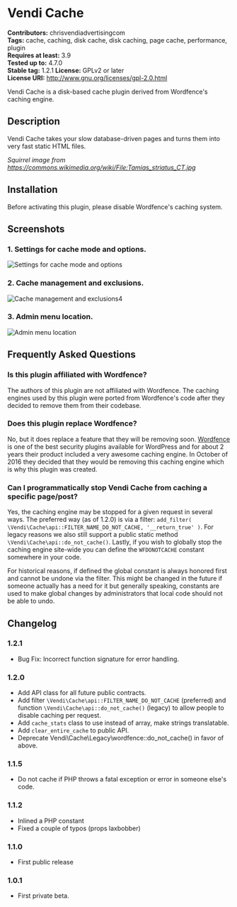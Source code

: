 # Vendi Cache 
**Contributors:** chrisvendiadvertisingcom  
**Tags:** cache, caching, disk cache, disk caching, page cache, performance, plugin  
**Requires at least:** 3.9  
**Tested up to:** 4.7.0  
**Stable tag:** 1.2.1
**License:** GPLv2 or later  
**License URI:** http://www.gnu.org/licenses/gpl-2.0.html  

Vendi Cache is a disk-based cache plugin derived from Wordfence's caching engine.


## Description 

Vendi Cache takes your slow database-driven pages and turns them into very fast static HTML files.

*Squirrel image from https://commons.wikimedia.org/wiki/File:Tamias_striatus_CT.jpg*


## Installation 

Before activating this plugin, please disable Wordfence's caching system.


## Screenshots 

### 1. Settings for cache mode and options.
![Settings for cache mode and options](https://ps.w.org/vendi-cache/assets/screenshot-1.png?rev=1529164)

### 2. Cache management and exclusions.
![Cache management and exclusions](https://ps.w.org/vendi-cache/assets/screenshot-2.png?rev=152916)4

### 3. Admin menu location.
![Admin menu location](https://ps.w.org/vendi-cache/assets/screenshot-3.png?rev=1529164)



## Frequently Asked Questions 


### Is this plugin affiliated with Wordfence? 

The authors of this plugin are not affiliated with Wordfence. The caching engines used by this plugin were ported from Wordfence's code after they decided to remove them from their codebase.


### Does this plugin replace Wordfence? 

No, but it does replace a feature that they will be removing soon. <a href="https://wordpress.org/plugins/wordfence/">Wordfence</a> is one of the best security plugins available for WordPress and for about 2 years their product included a very awesome caching engine. In October of 2016 they decided that they would be removing this caching engine which is why this plugin was created.

### Can I programmatically stop Vendi Cache from caching a specific page/post? ###

Yes, the caching engine may be stopped for a given request in several ways. The preferred way (as of 1.2.0) is via a filter: `add_filter( \Vendi\Cache\api::FILTER_NAME_DO_NOT_CACHE, '__return_true' )`. For legacy reasons we also still support a public static method `\Vendi\Cache\api::do_not_cache()`. Lastly, if you wish to globally stop the caching engine site-wide you can define the `WFDONOTCACHE` constant somewhere in your code.

For historical reasons, if defined the global constant is always honored first and cannot be undone via the filter. This might be changed in the future if someone actually has a need for it but generally speaking, constants are used to make global changes by administrators that local code should not be able to undo.


## Changelog

### 1.2.1
* Bug Fix: Incorrect function signature for error handling.

### 1.2.0
* Add API class for all future public contracts.
* Add filter `\Vendi\Cache\api::FILTER_NAME_DO_NOT_CACHE` (preferred) and function `\Vendi\Cache\api::do_not_cache()` (legacy) to allow people to disable caching per request.
* Add `cache_stats` class to use instead of array, make strings translatable.
* Add `clear_entire_cache` to public API.
* Deprecate Vendi\Cache\Legacy\wordfence::do_not_cache() in favor of above.

### 1.1.5
* Do not cache if PHP throws a fatal exception or error in someone else's code.


### 1.1.2
* Inlined a PHP constant
* Fixed a couple of typos (props laxbobber)


### 1.1.0 
* First public release


### 1.0.1 
* First private beta.

